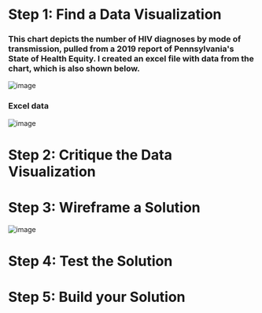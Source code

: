 # Step 1: Find a Data Visualization
### This chart depicts the number of HIV diagnoses by mode of transmission, pulled from a 2019 report of Pennsylvania's State of Health Equity. I created an excel file with data from the chart, which is also shown below.
![image](https://user-images.githubusercontent.com/89934021/133898282-5b4a5037-1de7-4203-b181-20185e3b31e5.png)
### Excel data
![image](https://user-images.githubusercontent.com/89934021/133898391-1f400587-42f6-42b4-83a2-df50233b4092.png)

# Step 2: Critique the Data Visualization

# Step 3: Wireframe a Solution
![image](https://user-images.githubusercontent.com/89934021/133899106-1e786a39-caa4-492b-bc07-5f8c4a0d541f.png)

# Step 4: Test the Solution
# Step 5: Build your Solution
